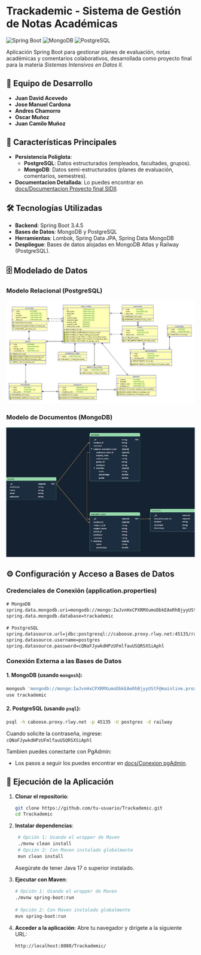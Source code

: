 # Trackademic - Sistema de Gestión de Notas Académicas

![Spring Boot](https://img.shields.io/badge/Spring_Boot-6DB33F?style=for-the-badge&logo=spring&logoColor=white)
![MongoDB](https://img.shields.io/badge/MongoDB-47A248?style=for-the-badge&logo=mongodb&logoColor=white)
![PostgreSQL](https://img.shields.io/badge/PostgreSQL-316192?style=for-the-badge&logo=postgresql&logoColor=white)

Aplicación Spring Boot para gestionar planes de evaluación, notas académicas y comentarios colaborativos, desarrollada como proyecto final para la materia *Sistemas Intensivos en Datos II*.

## 👥 Equipo de Desarrollo
- **Juan David Acevedo**
- **Jose Manuel Cardona**
- **Andres Chamorro**
- **Oscar Muñoz**
- **Juan Camilo Muñoz**

## 📌 Características Principales
- **Persistencia Poliglota**: 
  - **PostgreSQL**: Datos estructurados (empleados, facultades, grupos).
  - **MongoDB**: Datos semi-estructurados (planes de evaluación, comentarios, semestres).
- **Documentacion Detallada**: Lo puedes encontrar en [docs/Documentacion Proyecto final SIDII](docs/Documentación%20Proyecto%20final%20SIDII.pdf).

## 🛠 Tecnologías Utilizadas
- **Backend**: Spring Boot 3.4.5
- **Bases de Datos**: MongoDB y PostgreSQL
- **Herramientas**: Lombok, Spring Data JPA, Spring Data MongoDB
- **Despliegue**: Bases de datos alojadas en MongoDB Atlas y Railway (PostgreSQL).

## 🗄 Modelado de Datos

### Modelo Relacional (PostgreSQL)
![Diagrama relacional](docs/models/RelationalModel.jpeg)

### Modelo de Documentos (MongoDB)
![Diagrama de documentos](docs/models/MongoModel.jpg)

## ⚙ Configuración y Acceso a Bases de Datos

### Credenciales de Conexión (application.properties)
```properties
# MongoDB
spring.data.mongodb.uri=mongodb://mongo:IwJvnHxCPXRMXumoDbkEAeRhBjyyUStF@mainline.proxy.rlwy.net:52476
spring.data.mongodb.database=trackademic

# PostgreSQL
spring.datasource.url=jdbc:postgresql://caboose.proxy.rlwy.net:45135/railway
spring.datasource.username=postgres
spring.datasource.password=cQNaFJywkdHPzUFmlfauUSQRSXSiAphl
```

### Conexión Externa a las Bases de Datos

#### 1. **MongoDB** (usando `mongosh`):
```bash
mongosh 'mongodb://mongo:IwJvnHxCPXRMXumoDbkEAeRhBjyyUStF@mainline.proxy.rlwy.net:52476/trackademic?authSource=admin'
use trackademic
```

#### 2. **PostgreSQL** (usando `psql`):
```bash
psql -h caboose.proxy.rlwy.net -p 45135 -U postgres -d railway
```
Cuando solicite la contraseña, ingrese:  
`cQNaFJywkdHPzUFmlfauUSQRSXSiAphl`

Tambien puedes conectarte con PgAdmin:

- Los pasos a seguir los puedes encontrar en [docs/Conexion pgAdmin](docs/Conexion%20pgAdmin.pdf).

## 🚀 Ejecución de la Aplicación

1. **Clonar el repositorio**:
   ```bash
   git clone https://github.com/tu-usuario/Trackademic.git
   cd Trackademic
   ```

2. **Instalar dependencias**:
   ```bash
    # Opción 1: Usando el wrapper de Maven
    ./mvnw clean install
    # Opción 2: Con Maven instalado globalmente
    mvn clean install
    ```
    Asegúrate de tener Java 17 o superior instalado.

2. **Ejecutar con Maven**:
   ```bash
   # Opción 1: Usando el wrapper de Maven
   ./mvnw spring-boot:run

   # Opción 2: Con Maven instalado globalmente
   mvn spring-boot:run
   ```

3. **Acceder a la aplicación**:
   Abre tu navegador y dirígete a la siguiente URL:
   ```bash
   http://localhost:8080/Trackademic/
   ```
